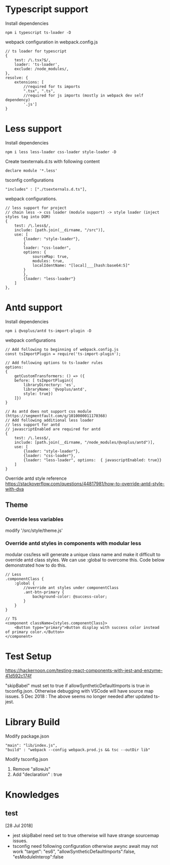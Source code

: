 # Typescript support
Install dependencies
```
npm i typescript ts-loader -D
```
webpack configuration in webpack.config.js
```
// ts loader for typescript
{
    test: /\.tsx?$/,
    loader: 'ts-loader',
    exclude: /node_modules/,
},
resolve: {
    extensions: [
        //required for ts imports
        ".tsx", ".ts", 
        //required for js imports (mostly in webpack dev self dependency)
        '.js']
}
```
# Less support
Install dependencies
```
npm i less less-loader css-loader style-loader -D
```
Create tsexternals.d.ts with following content
```
declare module '*.less'
```
tsconfig configurations
```
"includes" : ["./tsexternals.d.ts"],
```
webpack configurations.
```
// less support for project
// chain less -> css loader (module support) -> style loader (inject styles tag into DOM)
{
    test: /\.less$/,
    include: [path.join(__dirname, "/src")],
    use: [
        {loader: "style-loader"},
        {
        loader: "css-loader",
        options: {
            sourceMap: true,
            modules: true,
            localIdentName: "[local]___[hash:base64:5]"
        }
        },
        {loader: "less-loader"}
    ]
},
```

# Antd support
Install dependencies
```
npm i @voplus/antd ts-import-plugin -D
```
webpack configurations
```
// Add following to beginning of webpack.config.js
const tsImportPlugin = require('ts-import-plugin');

// Add following options to ts-loader rules
options: 
{
    getCustomTransformers: () => ({
    before: [ tsImportPlugin({
        libraryDirectory: 'es',
        libraryName: '@voplus/antd',
        style: true}) 
    ]})
}

// As antd does not support css module (https://segmentfault.com/q/1010000011170368)
// Add following additional less loader 
// less support for antd
// javascriptEnabled are required for antd
{
    test: /\.less$/,
    include: [path.join(__dirname, "/node_modules/@voplus/antd")],
    use: [
        {loader: "style-loader"},
        {loader: "css-loader"},
        {loader: "less-loader", options:  { javascriptEnabled: true}}
    ]
}   
```

Override antd style reference
https://stackoverflow.com/questions/44817981/how-to-override-antd-style-with-dva

## Theme
### Override less variables
modify '/src/style/theme.js'

### Override antd styles in components with modular less
modular css/less will generate a unique class name and make it difficult to override antd class styles.
We can use :global to overcome this. Code below demonstrated how to do this.

```
// Less
.componentClass {
    :global {
        //override ant styles under componentClass
        .ant-btn-primary {
            background-color: @success-color;
        }    
    }
}
```
```
// TS
<component className={styles.componentClass}>
    <Button type="primary">Button display with success color instead of primary color.</Button>
</component>
```

# Test Setup
https://hackernoon.com/testing-react-components-with-jest-and-enzyme-41d592c174f

"skipBabel" must set to true if allowSyntheticDefaultImports is true in tsconfig.json. Otherwise debugging with VSCode will have source map issues.
5 Dec 2018 : The above seems no longer needed after updated ts-jest.

# Library Build
Modify package.json
```
"main": "lib/index.js",
"build" : "webpack --config webpack.prod.js && tsc --outDir lib"
```

Modify tsconfig.json
1. Remove "allowJs"
2. Add "declaration" : true

# Knowledges
## test
[28 Jul 2018] 
* jest skipBabel need set to true otherwise will have strange sourcemap issues.
* tsconfig need following configuration otherwise awync await may not work
    "target": "es6",
    "allowSyntheticDefaultImports":false,
    "esModuleInterop":false